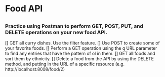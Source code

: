 # Food API
##
### Practice using Postman to perform GET, POST, PUT, and DELETE operations on your new food API.

[] GET all curry dishes. Use the filter feature.
[] Use POST to create some of your favorite foods.
[] Perform a GET operation using the q URL parameter to find any entries that have the pattern of ol in them.
[] GET all foods and sort them by ethnicity.
[] Delete a food from the API by using the DELETE method, and putting in the URL of a specific resource (e.g. http://localhost:8008/food/2)
